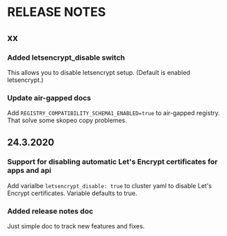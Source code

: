 # RELEASE NOTES

## xx

### Added letsencrypt_disable switch

This allows you to disable letsencrypt setup. (Default is enabled letsencrypt.)

### Update air-gapped docs 

Add `REGISTRY_COMPATIBILITY_SCHEMA1_ENABLED=true` to air-gapped registry. That solve some skopeo copy problemes.

## 24.3.2020

### Support for disabling automatic Let's Encrypt certificates for apps and api

Add varialbe `letsencrypt_disable: true` to cluster yaml to disable Let's Encrypt certificates. Variable defaults to true.

### Added release notes doc

Just simple doc to track new features and fixes.


